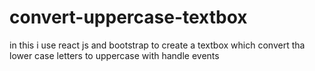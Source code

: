# convert-uppercase-textbox
in this i use react js and bootstrap to create a textbox which convert tha lower case letters to uppercase with handle events
